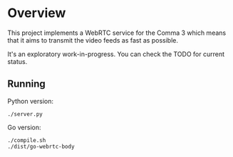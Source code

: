 # Overview

This project implements a WebRTC service for the Comma 3 which means that it aims to transmit the video feeds as fast as possible.

It's an exploratory work-in-progress. You can check the TODO for current status.

## Running

Python version: 

    ./server.py

Go version:

    ./compile.sh
    ./dist/go-webrtc-body